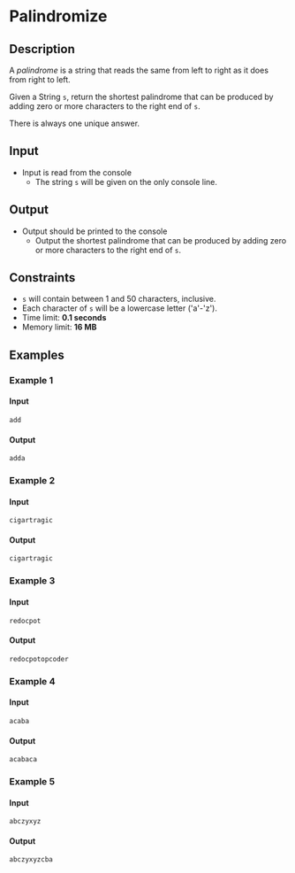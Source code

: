 # Palindromize

## Description
A *palindrome* is a string that reads the same from left to right as it does from right to left.

Given a String `s`, return the shortest palindrome that can be produced by adding zero or more characters to the right end of `s`.

There is always one unique answer.

## Input
* Input is read from the console
  * The string `s` will be given on the only console line.

## Output
* Output should be printed to the console
  * Output the shortest palindrome that can be produced by adding zero or more characters to the right end of `s`.

## Constraints
* `s` will contain between 1 and 50 characters, inclusive.
* Each character of `s` will be a lowercase letter ('a'-'z').
* Time limit: **0.1 seconds**
* Memory limit: **16 MB**

## Examples

### Example 1

#### Input
```
add
```

#### Output
```
adda
```

### Example 2

#### Input
```
cigartragic
```

#### Output
```
cigartragic
```

### Example 3

#### Input
```
redocpot
```

#### Output
```
redocpotopcoder
```

### Example 4

#### Input
```
acaba
```

#### Output
```
acabaca
```

### Example 5

#### Input
```
abczyxyz
```

#### Output
```
abczyxyzcba
```
